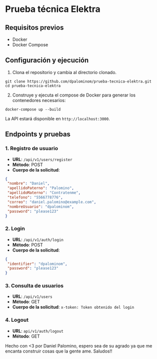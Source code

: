 # Prueba técnica Elektra

## Requisitos previos

- Docker
- Docker Compose

## Configuración y ejecución

1. Clona el repositorio y cambia al directorio clonado.

```
git clone https://github.com/dpalominom/prueba-tecnica-elektra.git
cd prueba-tecnica-elektra
```

2. Construye y ejecuta el compose de Docker para generar los contenedores necesarios:

```
docker-compose up --build
```

La API estará disponible en `http://localhost:3000`.

## Endpoints y pruebas

### 1. Registro de usuario

- **URL**: `/api/v1/users/register`
- **Método**: POST
- **Cuerpo de la solicitud**:
```json
{
 "nombre": "Daniel",
 "apellidoPaterno": "Palomino",
 "apellidoMaterno": "Contratenme",
 "telefono": "5566778776",
 "correo": "daniel.palomino@example.com",
 "nombreUsuario": "dpalominom",
 "password": "please123"
}
```

### 2. Login

- **URL**: `/api/v1/auth/login`
- **Método**: POST
- **Cuerpo de la solicitud**:
```json
{
 "identifier": "dpalominom",
 "password": "please123"
}
```

### 3. Consulta de usuarios

- **URL**: `/api/v1/users`
- **Método**: GET
- **Cuerpo de la solicitud**: `x-token: Token obtenido del login`

### 4. Logout

- **URL**: `api/v1/auth/logout`
- **Método**: GET

Hecho con <3 por Daniel Palomino, espero sea de su agrado ya que me encanta construir cosas que la gente ame. Saludos!!
